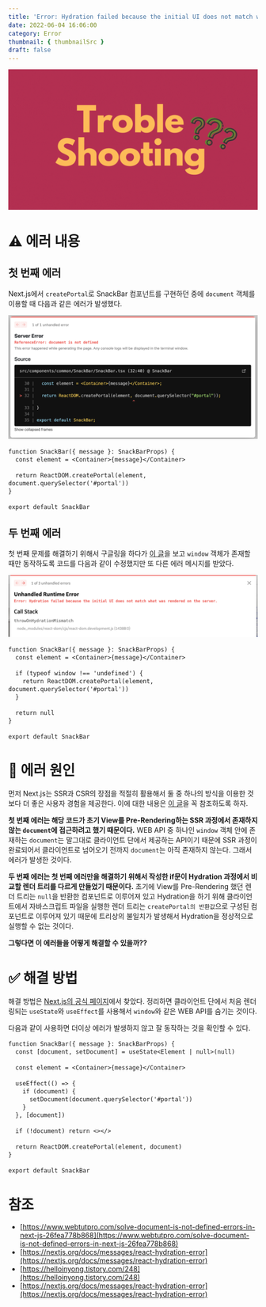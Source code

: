 ```yaml
---
title: 'Error: Hydration failed because the initial UI does not match what was rendered on the server.'
date: 2022-06-04 16:06:00
category: Error
thumbnail: { thumbnailSrc }
draft: false
---
```


![](./images/thumbNail/thumbNail.gif)

# ⚠️ 에러 내용

## 첫 번째 에러

Next.js에서 `createPortal`로 SnackBar 컴포넌트를 구현하던 중에 `document` 객체를 이용할 때 다음과 같은 에러가 발생했다.

![그림1. nextjs에서 WEB API 접근 에러](./images//next-window-01.png)

```tsx
function SnackBar({ message }: SnackBarProps) {
  const element = <Container>{message}</Container>

  return ReactDOM.createPortal(element, document.querySelector('#portal'))
}

export default SnackBar
```

## 두 번째 에러

첫 번째 문제를 해결하기 위해서 구글링을 하다가 [이 글](https://www.webtutpro.com/solve-document-is-not-defined-errors-in-next-js-26fea778b868)을 보고 `window` 객체가 존재할 때만 동작하도록 코드를 다음과 같이 수정했지만 또 다른 에러 메시지를 받았다.

![그림2. nextjs에서 Hydration 에러](./images//next-window-02.png)

```tsx
function SnackBar({ message }: SnackBarProps) {
  const element = <Container>{message}</Container>

  if (typeof window !== 'undefined') {
    return ReactDOM.createPortal(element, document.querySelector('#portal'))
  }

  return null
}

export default SnackBar
```

# 📌 에러 원인

먼저 Next.js는 SSR과 CSR의 장점을 적절히 활용해서 둘 중 하나의 방식을 이용한 것보다 더 좋은 사용자 경험을 제공한다. 이에 대한 내용은 [이 글](https://helloinyong.tistory.com/248)을 꼭 참조하도록 하자.

**첫 번째 에러는 해당 코드가 초기 View를 Pre-Rendering하는 SSR 과정에서 존재하지 않는 `document`에 접근하려고 했기 때문이다.** WEB API 중 하나인 `window` 객체 안에 존재하는 `document`는 말그대로 클라이언트 단에서 제공하는 API이기 때문에 SSR 과정이 완료되어서 클라이언트로 넘어오기 전까지 `document`는 아직 존재하지 않는다. 그래서 에러가 발생한 것이다.

**두 번째 에러는 첫 번째 에러만을 해결하기 위해서 작성한 if문이 Hydration 과정에서 비교할 렌더 트리를 다르게 만들었기 때문이다.** 초기에 View를 Pre-Rendering 했던 렌더 트리는 `null`을 반환한 컴포넌트로 이루어져 있고 Hydration을 하기 위해 클라이언트에서 자바스크립트 파일을 실행한 렌더 트리는 `createPortal의 반환값`으로 구성된 컴포넌트로 이루어져 있기 때문에 트리상의 불일치가 발생해서 Hydration을 정상적으로 실행할 수 없는 것이다.

**그렇다면 이 에러들을 어떻게 해결할 수 있을까??**

# ✅ 해결 방법

해결 방법은 [Next.js의 공식 페이지](https://nextjs.org/docs/messages/react-hydration-error)에서 찾았다. 정리하면 클라이언트 단에서 처음 렌더링되는 `useState`와 `useEffect`를 사용해서 `window`와 같은 WEB API를 숨기는 것이다.

다음과 같이 사용하면 더이상 에러가 발생하지 않고 잘 동작하는 것을 확인할 수 있다.

```tsx
function SnackBar({ message }: SnackBarProps) {
  const [document, setDocument] = useState<Element | null>(null)

  const element = <Container>{message}</Container>

  useEffect(() => {
    if (document) {
      setDocument(document.querySelector('#portal'))
    }
  }, [document])

  if (!document) return <></>

  return ReactDOM.createPortal(element, document)
}

export default SnackBar
```

# 참조

- [https://www.webtutpro.com/solve-document-is-not-defined-errors-in-next-js-26fea778b868](https://www.webtutpro.com/solve-document-is-not-defined-errors-in-next-js-26fea778b868)
- [https://nextjs.org/docs/messages/react-hydration-error](https://nextjs.org/docs/messages/react-hydration-error)
- [https://helloinyong.tistory.com/248](https://helloinyong.tistory.com/248)
- [https://nextjs.org/docs/messages/react-hydration-error](https://nextjs.org/docs/messages/react-hydration-error)

<br/>

